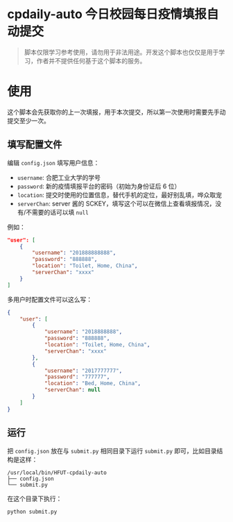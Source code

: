 # cpdaily-auto 今日校园每日疫情填报自动提交

> 脚本仅限学习参考使用，请勿用于非法用途。开发这个脚本也仅仅是用于学习，作者并不提供任何基于这个脚本的服务。

# 使用

这个脚本会先获取你的上一次填报，用于本次提交，所以第一次使用时需要先手动提交至少一次。

## 填写配置文件

编辑 `config.json` 填写用户信息：

- `username`: 合肥工业大学的学号
- `password`: 新的疫情填报平台的密码（初始为身份证后 6 位）
- `location`: 提交时使用的位置信息，替代手机的定位，最好别乱填，哗众取宠
- `serverChan`: server 酱的 SCKEY，填写这个可以在微信上查看填报情况，没有/不需要的话可以填 `null`

例如：

```json
"user": [
    {
        "username": "201888888888",
        "password": "888888",
        "location": "Toilet, Home, China",
        "serverChan": "xxxx"
    }
]
```

多用户时配置文件可以这么写：

```json
{
    "user": [
        {
            "username": "2018888888",
            "password": "888888",
            "location": "Toilet, Home, China",
            "serverChan": "xxxx"
        },
        {
            "username": "2017777777",
            "password": "777777",
            "location": "Bed, Home, China",
            "serverChan": null
        }
    ]
}
```

## 运行

把 `config.json` 放在与 `submit.py` 相同目录下运行 `submit.py` 即可，比如目录结构是这样：

```plaintext
/usr/local/bin/HFUT-cpdaily-auto
├── config.json
└── submit.py
```

在这个目录下执行：

```shell
python submit.py
```
